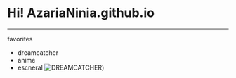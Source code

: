 # Hi! AzariaNinia.github.io
---
favorites
- dreamcatcher
- anime
- escneral
![DREAMCATCHER](https://cdn.filestackcontent.com/1nV4v2wRRqgAtx8gTW6C/convert?cache=true&crop=0%2C173%2C1500%2C750&crop_first=true&quality=90&w=1920))

